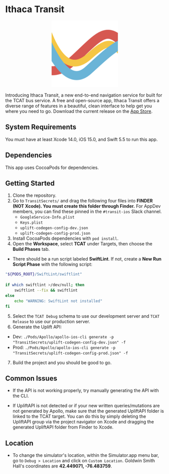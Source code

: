 # Ithaca Transit

<p align="center"><img src="https://github.com/cuappdev/assets/blob/master/app-icons/Transit-83.5x83.5%402x.png" width=210 /></p>

Introducing Ithaca Transit, a new end-to-end navigation service for built for the TCAT bus service. A free and open-source app, Ithaca Transit offers a diverse range of features in a beautiful, clean interface to help get you where you need to go. Download the current release on the [App Store](https://itunes.apple.com/app/id1290883721).

## System Requirements

You must have at least Xcode 14.0, iOS 15.0, and Swift 5.5 to run this app.

## Dependencies

This app uses CocoaPods for dependencies.

## Getting Started

1. Clone the repository.
2. Go to `TransitSecrets/` and drag the following four files into **FINDER (NOT Xcode). You must create this folder through Finder.** For AppDev members, you can find these pinned in the `#transit-ios` Slack channel.
   - `GoogleService-Info.plist`
   - `Keys.plist`
   - `uplift-codegen-config-dev.json`
   - `uplift-codegen-config-prod.json`
3. Install CocoaPods dependencies with `pod install`.
4. Open the **Workspace**, select **TCAT** under Targets, then choose the **Build Phases** tab.

- There should be a run script labeled **SwiftLint**. If not, create a **New Run Script Phase** with the following script:

```bash
"${PODS_ROOT}/SwiftLint/swiftlint"

if which swiftlint >/dev/null; then
    swiftlint --fix && swiftlint
else
    echo "WARNING: SwiftLint not installed"
fi

```

5. Select the `TCAT Debug` schema to use our development server and `TCAT Release` to use our production server.
6. Generate the Uplift API:

- Dev: `./Pods/Apollo/apollo-ios-cli generate -p "TransitSecrets/uplift-codegen-config-dev.json" -f`
- Prod: `./Pods/Apollo/apollo-ios-cli generate -p "TransitSecrets/uplift-codegen-config-prod.json" -f`

7. Build the project and you should be good to go.

## Common Issues

- If the API is not working properly, try manually generating the API with the CLI.

- If UpliftAPI is not detected or if your new written queries/mutations are not generated by Apollo, make sure that the generated UpliftAPI folder is linked to the TCAT target. You can do this by simply deleting the UpliftAPI group via the project navigator on Xcode and dragging the generated UpliftAPI folder from Finder to Xcode.

## Location

- To change the simulator's location, within the Simulator.app menu bar, go to `Debug > Location` and click on `Custom Location`. Goldwin Smith Hall's coordinates are **42.449071, -76.483759**.
